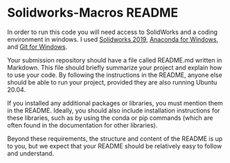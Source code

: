 # Solidworks-Macros README

In order to run this code you will need access to SolidWorks and a coding environment in windows. I used 
[Solidworks 2019](https://www.solidworks.com/sw/support/downloads.htm),
[Anaconda for Windows](https://www.anaconda.com/products/individual), and
[Git for Windows](https://gitforwindows.org/).

Your submission repository should have a file called README.md written in Markdown. This file should briefly summarize your project and explain how to use your code. By following the instructions in the README, anyone else should be able to run your project, provided they are also running Ubuntu 20.04.

If you installed any additional packages or libraries, you must mention them in the README. Ideally, you should also include installation instructions for these libraries, such as by using the conda or pip commands (which are often found in the documentation for other libraries).

Beyond these requirements, the structure and content of the README is up to you, but we expect that your README should be relatively easy to follow and understand.
